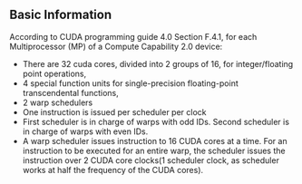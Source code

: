 ## Basic Information ##
According to CUDA programming guide 4.0 Section F.4.1, for each Multiprocessor (MP) of a Compute Capability 2.0 device:
  * There are 32 cuda cores, divided into 2 groups of 16, for integer/floating point operations,
  * 4 special function units for single-precision floating-point transcendental functions,
  * 2 warp schedulers
  * One instruction is issued per scheduler per clock
  * First scheduler is in charge of warps with odd IDs. Second scheduler is in charge of warps with even IDs.
  * A warp scheduler issues instruction to 16 CUDA cores at a time. For an instruction to be executed for an entire warp, the scheduler issues the instruction over 2 CUDA core clocks(1 scheduler clock, as scheduler works at half the frequency of the CUDA cores).